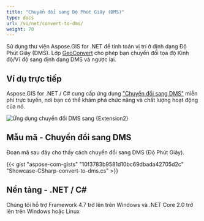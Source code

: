 ```yaml
---
title: "Chuyển đổi sang Độ Phút Giây (DMS)"
type: docs
url: /vi/net/convert-to-dms/
weight: 70
---
```


Sử dụng thư viện Aspose.GIS for .NET để tính toán vị trí ở định dạng Độ Phút Giây (DMS). Lớp [GeoConvert](https://reference.aspose.com/gis/net/aspose.gis/geoconvert) cho phép bạn chuyển đổi tọa độ Kinh độ/Vĩ độ sang định dạng DMS và ngược lại.

## **Ví dụ trực tiếp**

Aspose.GIS for .NET / C# cung cấp ứng dụng ["Chuyển đổi sang DMS"](https://products.aspose.app/gis/coordinates/convert-to-dms) miễn phí trực tuyến, nơi bạn có thể khám phá chức năng và chất lượng hoạt động của nó.

![Ứng dụng chuyển đổi DMS sang {Extension2}](coordinates.png)

## **Mẫu mã - Chuyển đổi sang DMS**

Đoạn mã sau đây cho thấy cách chuyển đổi sang DMS (Độ Phút Giây).

{{< gist "aspose-com-gists" "10f3783b9581d10bc69dbada42705d2c" "Showcase-CSharp-convert-to-dms.cs" >}}

## **Nền tảng - .NET / C#**

Chúng tôi hỗ trợ Framework 4.7 trở lên trên Windows và .NET Core 2.0 trở lên trên Windows hoặc Linux
